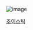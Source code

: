 ![image](https://github.com/koreaIT-study/programmers/assets/92290312/aeffdc00-7407-486c-a1ae-4eedc1f2f421)

[조이스틱](https://school.programmers.co.kr/learn/courses/30/lessons/42860)

